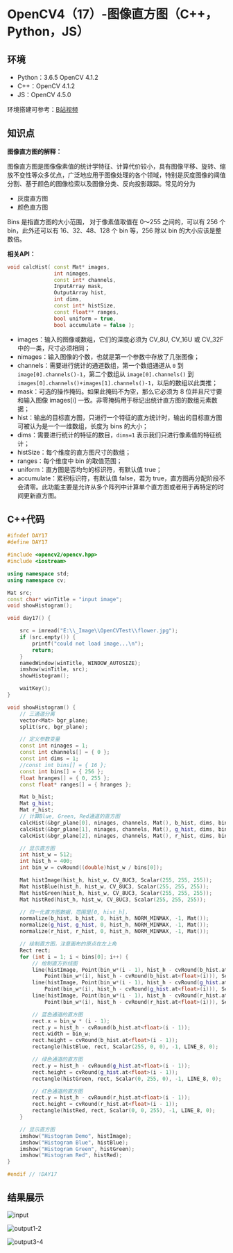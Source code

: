 # OpenCV4（17）-图像直方图（C++，Python，JS）

## 环境
* Python：3.6.5 OpenCV 4.1.2
* C++：OpenCV 4.1.2
* JS：OpenCV 4.5.0

环境搭建可参考：[B站视频](http://space.bilibili.com/365916694/#/)

## 知识点
**图像直方图的解释：**

图像直方图是图像像素值的统计学特征、计算代价较小，具有图像平移、旋转、缩放不变性等众多优点，广泛地应用于图像处理的各个领域，特别是灰度图像的阈值分割、基于颜色的图像检索以及图像分类、反向投影跟踪。常见的分为
- 灰度直方图
- 颜色直方图

Bins 是指直方图的大小范围， 对于像素值取值在 0～255 之间的，可以有 256 个 bin，此外还可以有 16、32、48、128 个 bin 等，256 除以 bin 的大小应该是整数倍。

**相关API：**
```c++
void calcHist( const Mat* images,
               int nimages,
               const int* channels,
               InputArray mask,
               OutputArray hist,
               int dims,
               const int* histSize,
               const float** ranges,
               bool uniform = true,
               bool accumulate = false );
```
- images：输入的图像或数组，它们的深度必须为 CV_8U, CV_16U 或 CV_32F 中的一类，尺寸必须相同；
- nimages：输入图像的个数，也就是第一个参数中存放了几张图像；
- channels：需要进行统计的通道数组，第一个数组通道从 `0` 到 `image[0].channels()-1`，第二个数组从 `image[0].channels()` 到 `images[0].channels()+images[1].channels()-1`，以后的数组以此类推；
- mask：可选的操作掩码。如果此掩码不为空，那么它必须为 8 位并且尺寸要和输入图像 images[i] 一致。非零掩码用于标记出统计直方图的数组元素数据；
- hist：输出的目标直方图，只进行一个特征的直方统计时，输出的目标直方图可被认为是一个一维数组，长度为 bins 的大小；
- dims：需要进行统计的特征的数目，`dims=1` 表示我们只进行像素值的特征统计；
- histSize：每个维度的直方图尺寸的数组；
- ranges：每个维度中 bin 的取值范围；
- uniform：直方图是否均匀的标识符，有默认值 true；
- accumulate：累积标识符，有默认值 false，若为 true，直方图再分配阶段不会清零。此功能主要是允许从多个阵列中计算单个直方图或者用于再特定的时间更新直方图。

## C++代码
```c++
#ifndef DAY17
#define DAY17

#include <opencv2/opencv.hpp>
#include <iostream>

using namespace std;
using namespace cv;

Mat src;
const char* winTitle = "input image";
void showHistogram();

void day17() {

	src = imread("E:\\_Image\\OpenCVTest\\flower.jpg");
	if (src.empty()) {
		printf("could not load image...\n");
		return;
	}
	namedWindow(winTitle, WINDOW_AUTOSIZE);
	imshow(winTitle, src);
	showHistogram();

	waitKey();
}

void showHistogram() {
	// 三通道分离
	vector<Mat> bgr_plane;
	split(src, bgr_plane);

	// 定义参数变量
	const int ninages = 1;
	const int channels[] = { 0 };
	const int dims = 1;
	//const int bins[] = { 16 };
	const int bins[] = { 256 };
	float hranges[] = { 0, 255 };
	const float* ranges[] = { hranges };

	Mat b_hist;
	Mat g_hist;
	Mat r_hist;
	// 计算Blue, Green, Red通道的直方图
	calcHist(&bgr_plane[0], ninages, channels, Mat(), b_hist, dims, bins, ranges);
	calcHist(&bgr_plane[1], ninages, channels, Mat(), g_hist, dims, bins, ranges);
	calcHist(&bgr_plane[2], ninages, channels, Mat(), r_hist, dims, bins, ranges);

	// 显示直方图
	int hist_w = 512;
	int hist_h = 400;
	int bin_w = cvRound((double)hist_w / bins[0]);

	Mat histImage(hist_h, hist_w, CV_8UC3, Scalar(255, 255, 255));
	Mat histBlue(hist_h, hist_w, CV_8UC3, Scalar(255, 255, 255));
	Mat histGreen(hist_h, hist_w, CV_8UC3, Scalar(255, 255, 255));
	Mat histRed(hist_h, hist_w, CV_8UC3, Scalar(255, 255, 255));

	// 归一化直方图数据，范围是[0, hist_h]，
	normalize(b_hist, b_hist, 0, hist_h, NORM_MINMAX, -1, Mat());
	normalize(g_hist, g_hist, 0, hist_h, NORM_MINMAX, -1, Mat());
	normalize(r_hist, r_hist, 0, hist_h, NORM_MINMAX, -1, Mat());

	// 绘制直方图，注意画布的原点在左上角
	Rect rect;
	for (int i = 1; i < bins[0]; i++) {
		// 绘制直方折线图
		line(histImage, Point(bin_w*(i - 1), hist_h - cvRound(b_hist.at<float>(i - 1))),
			Point(bin_w*(i), hist_h - cvRound(b_hist.at<float>(i))), Scalar(255, 0, 0), 2, 8, 0);
		line(histImage, Point(bin_w*(i - 1), hist_h - cvRound(g_hist.at<float>(i - 1))),
			Point(bin_w*(i), hist_h - cvRound(g_hist.at<float>(i))), Scalar(0, 255, 0), 2, 8, 0);
		line(histImage, Point(bin_w*(i - 1), hist_h - cvRound(r_hist.at<float>(i - 1))),
			Point(bin_w*(i), hist_h - cvRound(r_hist.at<float>(i))), Scalar(0, 0, 255), 2, 8, 0);

		// 蓝色通道的直方图
		rect.x = bin_w * (i - 1);
		rect.y = hist_h - cvRound(b_hist.at<float>(i - 1));
		rect.width = bin_w;
		rect.height = cvRound(b_hist.at<float>(i - 1));
		rectangle(histBlue, rect, Scalar(255, 0, 0), -1, LINE_8, 0);

		// 绿色通道的直方图
		rect.y = hist_h - cvRound(g_hist.at<float>(i - 1));
		rect.height = cvRound(g_hist.at<float>(i - 1));
		rectangle(histGreen, rect, Scalar(0, 255, 0), -1, LINE_8, 0);

		// 红色通道的直方图
		rect.y = hist_h - cvRound(r_hist.at<float>(i - 1));
		rect.height = cvRound(r_hist.at<float>(i - 1));
		rectangle(histRed, rect, Scalar(0, 0, 255), -1, LINE_8, 0);
	}

	// 显示直方图
	imshow("Histogram Demo", histImage);
	imshow("Histogram Blue", histBlue);
	imshow("Histogram Green", histGreen);
	imshow("Histogram Red", histRed);
}

#endif // !DAY17
```

## 结果展示
![input](https://cdn.jsdelivr.net/gh/ylsislove/image-home/test/20201124002636.png)

![output1-2](https://cdn.jsdelivr.net/gh/ylsislove/image-home/test/20201124002952.png)

![output3-4](https://cdn.jsdelivr.net/gh/ylsislove/image-home/test/20201124003228.png)
